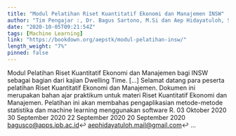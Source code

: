 ```yaml
---
title: "Modul Pelatihan Riset Kuantitatif Ekonomi dan Manajemen INSW"
author: "Tim Pengajar :, Dr. Bagus Sartono, M.Si dan Aep Hidayatuloh, S.Stat"
date: "2020-10-05T09:21:54Z"
tags: [Machine Learning]
link: "https://bookdown.org/aepstk/modul-pelatihan-insw/"
length_weight: "7%"
pinned: false
---
```


Modul Pelatihan Riset Kuantitatif Ekonomi dan Manajemen bagi INSW sebagai bagian dari kajian Dwelling Time. [...] Selamat datang para peserta pelatihan Riset Kuantitatif Ekonomi dan Manajemen. Dokumen ini merupakan bahan ajar praktikum untuk materi Riset Kuantitatif Ekonomi dan Manajemen. Pelatihan ini akan membahas pengaplikasian metode-metode statistika dan machine learning menggunakan software R. 03 Oktober 2020 30 September 2020 22 September 2020 20 September 2020 bagusco@apps.ipb.ac.id↩︎ aephidayatuloh.mail@gmail.com↩︎ ...
